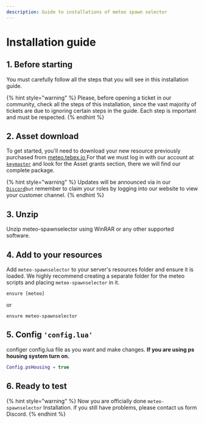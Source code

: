 ```yaml
---
description: Guide to installations of meteo spawn selector
---
```


# Installation guide

## 1. Before starting <a href="#id-1.-before-starting" id="id-1.-before-starting"></a>

You must carefully follow all the steps that you will see in this installation guide.

{% hint style="warning" %}
Please, before opening a ticket in our community, check all the steps of this installation, since the vast majority of tickets are due to ignoring certain steps in the guide. Each step is important and must be respected.
{% endhint %}

## 2. Asset download

To get started, you'll need to download your new resource previously purchased from [meteo.tebex.io ](https://meteo.tebex.io/)For that we must log in with our account at [`keymaster`](https://keymaster.fivem.net/asset-grants/) and look for the Asset grants section, there we will find our complete package.

{% hint style="warning" %}
Updates will be announced via in our [`Discord`](https://discord.gg/U2aWW54jnY)`but` remember to claim your roles by logging into our website to view your customer channel.
{% endhint %}

## 3. Unzip <a href="#id-3.-unzip" id="id-3.-unzip"></a>

Unzip meteo-spawnselector using WinRAR or any other supported software.

## 4. Add to your resources <a href="#id-4.-add-to-your-resources" id="id-4.-add-to-your-resources"></a>

Add `meteo-spawnselector` to your server's resources folder and ensure it is loaded. We highly recommend creating a separate folder for the meteo scripts and placing `meteo-spawnselector` in it.

```
ensure [meteo]
```

or

```
ensure meteo-spawnselector
```

## 5. Config `'config.lua'` <a href="#id-5.-run-the-sql-file" id="id-5.-run-the-sql-file"></a>

configer config.lua file as you want and make changes. **If you are using ps housing system turn on.**

```lua
Config.psHousing = true
```

## 6. Ready to test <a href="#id-6.-ready-to-test" id="id-6.-ready-to-test"></a>

{% hint style="warning" %}
Now you are officially done `meteo-spawnselector` Installation. if you still have problems, please contact us form Discord.
{% endhint %}

